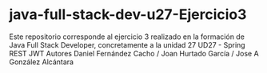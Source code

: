 # java-full-stack-dev-u27-Ejercicio3
Este repositorio corresponde al ejercicio 3 realizado en la formación de Java Full Stack Developer, concretamente a la unidad 27 UD27 - Spring REST JWT Autores Daniel Fernández Cacho / Joan Hurtado García / Jose A González Alcántara
